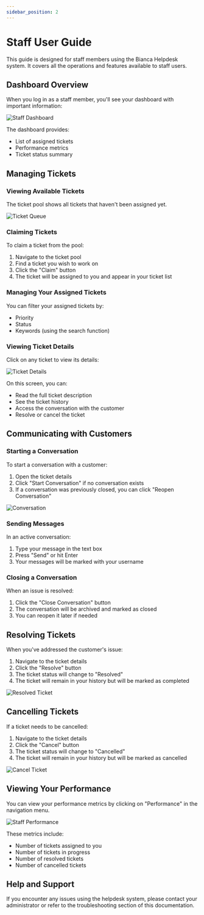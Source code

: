 ```yaml
---
sidebar_position: 2
---
```


# Staff User Guide

This guide is designed for staff members using the Bianca Helpdesk system. It covers all the operations and features available to staff users.

## Dashboard Overview

When you log in as a staff member, you'll see your dashboard with important information:

![Staff Dashboard](../../../screenshots/staff.png)

The dashboard provides:
- List of assigned tickets
- Performance metrics
- Ticket status summary

## Managing Tickets

### Viewing Available Tickets

The ticket pool shows all tickets that haven't been assigned yet.

![Ticket Queue](../../../screenshots/queue.png)

### Claiming Tickets

To claim a ticket from the pool:
1. Navigate to the ticket pool
2. Find a ticket you wish to work on
3. Click the "Claim" button
4. The ticket will be assigned to you and appear in your ticket list

### Managing Your Assigned Tickets

You can filter your assigned tickets by:
- Priority
- Status
- Keywords (using the search function)

### Viewing Ticket Details

Click on any ticket to view its details:

![Ticket Details](../../../screenshots/ticket-details.png)

On this screen, you can:
- Read the full ticket description
- See the ticket history
- Access the conversation with the customer
- Resolve or cancel the ticket

## Communicating with Customers

### Starting a Conversation

To start a conversation with a customer:
1. Open the ticket details
2. Click "Start Conversation" if no conversation exists
3. If a conversation was previously closed, you can click "Reopen Conversation"

![Conversation](../../../screenshots/conversation-closed.png)

### Sending Messages

In an active conversation:
1. Type your message in the text box
2. Press "Send" or hit Enter
3. Your messages will be marked with your username

### Closing a Conversation

When an issue is resolved:
1. Click the "Close Conversation" button
2. The conversation will be archived and marked as closed
3. You can reopen it later if needed

## Resolving Tickets

When you've addressed the customer's issue:
1. Navigate to the ticket details
2. Click the "Resolve" button
3. The ticket status will change to "Resolved"
4. The ticket will remain in your history but will be marked as completed

![Resolved Ticket](../../../screenshots/resolved-ticket.png)

## Cancelling Tickets

If a ticket needs to be cancelled:
1. Navigate to the ticket details
2. Click the "Cancel" button
3. The ticket status will change to "Cancelled"
4. The ticket will remain in your history but will be marked as cancelled

![Cancel Ticket](../../../screenshots/cancel-ticket.png)

## Viewing Your Performance

You can view your performance metrics by clicking on "Performance" in the navigation menu.

![Staff Performance](../../../screenshots/staff-info.png)

These metrics include:
- Number of tickets assigned to you
- Number of tickets in progress
- Number of resolved tickets
- Number of cancelled tickets

## Help and Support

If you encounter any issues using the helpdesk system, please contact your administrator or refer to the troubleshooting section of this documentation.
